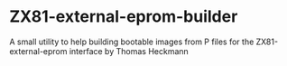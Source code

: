 # ZX81-external-eprom-builder
A small utility to help building bootable images from P files for the ZX81-external-eprom interface by Thomas Heckmann
